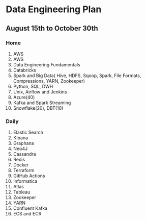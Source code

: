
# Data Engineering Plan

## August 15th to October 30th


### Home

1.  AWS
2.  AWS
3.  Data Engineering Fundamentals 
4.  Databricks
5.  Spark and Big Data( Hive, HDFS, Sqoop, Spark, File Formats, Compressions, YARN, Zookeeper) 
6.  Python, SQL, DWH
7.  Unix, Airflow and Jenkins
8.  Azure(40)
9.  Kafka and Spark Streaming
10. Snowflake(20), DBT(10)

### Daily
1. Elastic Search
2. Kibana
3. Graphana
4. Neo4J
5. Cassandra
6. Redis
7. Docker
8. Terraform
9. GitHub Actions
10. Informatica
11. Atlas
12. Tableau
13. Zookeeper
14. YARN
15. Confluent Kafka
16. ECS and ECR
